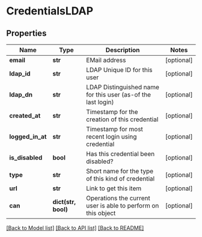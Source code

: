 # CredentialsLDAP

## Properties
Name | Type | Description | Notes
------------ | ------------- | ------------- | -------------
**email** | **str** | EMail address | [optional] 
**ldap_id** | **str** | LDAP Unique ID for this user | [optional] 
**ldap_dn** | **str** | LDAP Distinguished name for this user (as-of the last login) | [optional] 
**created_at** | **str** | Timestamp for the creation of this credential | [optional] 
**logged_in_at** | **str** | Timestamp for most recent login using credential | [optional] 
**is_disabled** | **bool** | Has this credential been disabled? | [optional] 
**type** | **str** | Short name for the type of this kind of credential | [optional] 
**url** | **str** | Link to get this item | [optional] 
**can** | **dict(str, bool)** | Operations the current user is able to perform on this object | [optional] 

[[Back to Model list]](../README.md#documentation-for-models) [[Back to API list]](../README.md#documentation-for-api-endpoints) [[Back to README]](../README.md)


